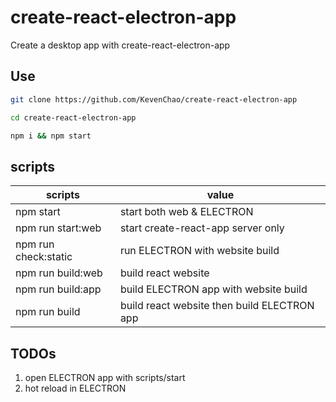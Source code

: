 # create-react-electron-app

Create a desktop app with create-react-electron-app

## Use
```sh
git clone https://github.com/KevenChao/create-react-electron-app

cd create-react-electron-app

npm i && npm start
```

## scripts

| scripts | value |
| --- | --- |
| npm start | start both web & ELECTRON |
| npm run start:web | start create-react-app server only |
| npm run check:static | run ELECTRON with website build |
| npm run build:web | build react website |
| npm run build:app | build ELECTRON app with website build |
| npm run build | build react website then build ELECTRON app |


## TODOs

1. open ELECTRON app with scripts/start
2. hot reload in ELECTRON

